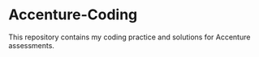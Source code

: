 # Accenture-Coding

This repository contains my coding practice and solutions for Accenture assessments.
